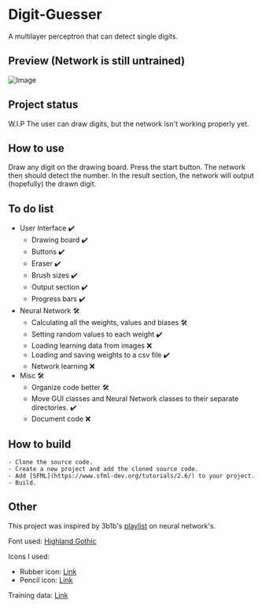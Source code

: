 # Digit-Guesser
A multilayer perceptron that can detect single digits.

## Preview (Network is still untrained)

![Image](https://github.com/sebe324/Digit-Guesser/assets/58781463/5fb8dcb4-703d-4c69-90ae-068dd668a903)


## Project status
W.I.P
The user can draw digits, but the network isn't working properly yet.
## How to use

Draw any digit on the drawing board.
Press the start button.
The network then should detect the number.
In the result section, the network will output (hopefully) the drawn digit.

## To do list

- User Interface ✔️
  - Drawing board ✔️
  - Buttons ✔️
  - Eraser ✔️
  - Brush sizes ✔️
  - Output section ✔️
  - Progress bars ✔️
- Neural Network 🛠️
  - Calculating all the weights, values and biases 🛠️
  - Setting random values to each weight ✔️
  - Loading learning data from images :x:
  - Loading and saving weights to a csv file ✔️
  - Network learning :x:
- Misc 🛠️
	- Organize code better 🛠️
	- Move GUI classes and Neural Network classes to their separate directories. ✔️
	- Document code :x:

## How to build
	
	- Clone the source code.
	- Create a new project and add the cloned source code.
	- Add [SFML](https://www.sfml-dev.org/tutorials/2.6/) to your project.
	- Build.
## Other
This project was inspired by 3b1b's [playlist](https://www.youtube.com/playlist?list=PLZHQObOWTQDNU6R1_67000Dx_ZCJB-3pi) on neural network's. 

Font used: [Highland Gothic](https://www.1001freefonts.com/highland-gothic.font)

Icons I used:
 - Rubber icon: [Link](https://www.flaticon.com/free-icons/rubber)
 - Pencil icon: [Link](https://www.flaticon.com/free-icons/edit)

Training data: [Link](https://www.cis.jhu.edu/~sachin/digit/digit.html)
